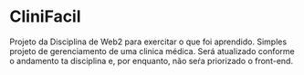 # CliniFacil
Projeto da Disciplina de Web2 para exercitar o que foi aprendido.
Simples projeto de gerenciamento de uma clinica médica.
Será atualizado conforme o andamento ta disciplina e, por enquanto, não seŕa priorizado o front-end.



